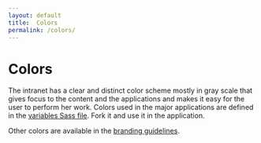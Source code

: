 ```yaml
---
layout: default
title:  Colors
permalink: /colors/
---
```


# Colors
The intranet has a clear and distinct color scheme mostly in gray scale that gives focus to the content and the applications and makes it easy for the user to perform her work. Colors used in the major applications are defined in the [variables Sass file](https://github.com/malmostad/intranet-assets/blob/master/app/assets/stylesheets/variables.css.scss). Fork it and use it in the application.

Other colors are available in the [branding guidelines](https://malmo.se/Kommun--politik/Sa-arbetar-vi-med.../Kommunikationsfragor/Grafisk-manual.html).
